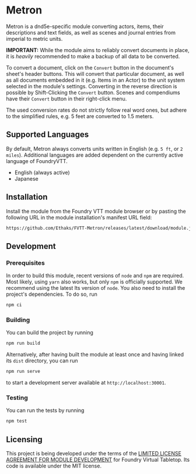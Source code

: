 <!--
SPDX-FileCopyrightText: 2022 Ethaks

SPDX-License-Identifier: MIT
-->

# Metron

Metron is a dnd5e-specific module converting actors, items, their descriptions and text fields, as well as scenes and journal entries from imperial to metric units.

**IMPORTANT:** While the module aims to reliably convert documents in place, it is _heavily_ recommended to make a backup of all data to be converted.

To convert a document, click on the `Convert` button in the document's sheet's header buttons.
This will convert that particular document, as well as all documents embedded in it (e.g. Items in an Actor) to the unit system selected in the module's settings.
Converting in the reverse direction is possible by Shift-Clicking the `Convert` button.
Scenes and compendiums have their `Convert` button in their right-click menu.

The used conversion rates do not strictly follow real word ones, but adhere to the simplified rules, e.g. 5 feet are converted to 1.5 meters.

## Supported Languages

By default, Metron always converts units written in English (e.g. `5 ft`, or `2 miles`).
Additional languages are added dependent on the currently active language of FoundryVTT.

- English (always active)
- Japanese

## Installation

Install the module from the Foundry VTT module browser or by pasting the following URL in the module installation's manifest URL field:

```html
https://github.com/Ethaks/FVTT-Metron/releases/latest/download/module.json
```

## Development

### Prerequisites

In order to build this module, recent versions of `node` and `npm` are
required. Most likely, using `yarn` also works, but only `npm` is officially
supported. We recommend using the latest lts version of `node`.
You also need to install the project's dependencies. To do so, run

```bash
npm ci
```

### Building

You can build the project by running

```bash
npm run build
```

Alternatively, after having built the module at least once and having linked its `dist` directory, you can run

```bash
npm run serve
```

to start a development server available at `http://localhost:30001`.

### Testing

You can run the tests by running

```bash
npm test
```

## Licensing

This project is being developed under the terms of the
[LIMITED LICENSE AGREEMENT FOR MODULE DEVELOPMENT](https://foundryvtt.com/article/license/) for Foundry Virtual Tabletop.
Its code is available under the MIT license.
